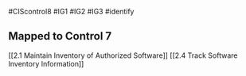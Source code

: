 #CIScontrol8 #IG1 #IG2 #IG3 #identify 

## Mapped to Control 7
[[2.1 Maintain Inventory of Authorized Software]]
[[2.4 Track Software Inventory Information]]

